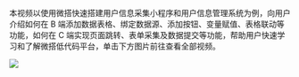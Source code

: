 本视频以使用微搭快速搭建用户信息采集小程序和用户信息管理系统为例，向用户介绍如何在 B 端添加数据表格、绑定数据源、添加按钮、变量赋值、表格联动等功能，如何在 C 端实现页面跳转、表单采集及数据提交等功能，帮助用户快速学习和了解微搭低代码平台，单击下方图片前往查看全部视频。

<td><a href="https://cloud.tencent.com/edu/paths/series/weda" target="_blank"><img src="https://qcloudimg.tencent-cloud.cn/raw/9b13e0faaa1b1b5a366ea50d632fe826.png"/></a></td>

